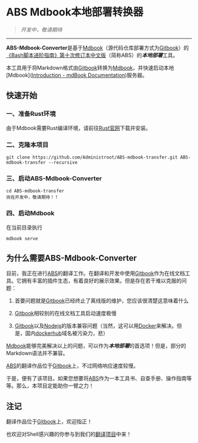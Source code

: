 # ABS Mdbook本地部署转换器

>  <em>开发中，敬请期待</em>

---

**ABS-Mdbook-Converter**是基于[Mdbook](https://rust-lang.github.io/mdBook/)（源代码仓库部署方式为[Gitbook](https://www.gitbook.com/)）的[《Bash脚本进阶指南》第十次修订本中文版](https://github.com/LinuxStory/Advanced-Bash-Scripting-Guide-in-Chinese)（简称ABS）的<em>**本地部署**</em>工具。

本工具用于将Markdown格式由[Gitbook](https://www.gitbook.com/)转换为[Mdbook](https://rust-lang.github.io/mdBook/)，并快速启动本地[Mdbook]([Introduction - mdBook Documentation](https://rust-lang.github.io/mdBook/))服务器。

## 快速开始

### 一、准备Rust环境

由于Mdbook需要Rust编译环境，请前往[Rust官网](https://www.rust-lang.org/)下载并安装。

### 二、克隆本项目

```shell
git clone https://github.com/Administroot/ABS-mdbook-transfer.git ABS-mdbook-transfer --recursive
```

### 三、启动ABS-Mdbook-Converter

```shell
cd ABS-mdbook-transfer
尚在开发中，敬请期待！！
```

### 四、启动Mdbook

在当前目录执行

```shell
mdbook serve
```

## 为什么需要ABS-Mdbook-Converter

目前，我正在进行[ABS](tldp.org/LDP/abs/html/)的翻译工作。在翻译和开发中使用[Gitbook](https://www.gitbook.com/)作为在线文档工具。它拥有丰富的插件生态，有着良好的展示效果。但是存在若干难以克服的问题：

1. 首要问题就是[Gitbook](https://www.gitbook.com/)已经终止了离线版的维护，您应该很清楚这意味着什么

2. [Gitbook](https://www.gitbook.com/)相较别的在线文档工具启动速度极慢

3. [Gitbook](https://www.gitbook.com/)以及[Nodejs](https://nodejs.org/)的版本兼容问题（当然，这可以用[Docker](https://docker.com)来解决。但是，国内[dockerhub](https://hub.docker.com)域名被污染力，悲）

[Mdbook](https://rust-lang.github.io/mdBook/)能够完美解决以上的问题，可以作为<em>**本地部署**</em>的首选项！但是，部分的Markdown语法并不兼容。

[ABS](tldp.org/LDP/abs/html/)的翻译作品位于[Gitbook](https://linuxstory.gitbook.io/advanced-bash-scripting-guide-in-chinese/)上，不过网络响应速度较慢。

于是，便有了该项目。如果您想要将[ABS](tldp.org/LDP/abs/html/)作为一本工具书、自查手册、操作指南等等。那么，本项目定能助你一臂之力！

## 注记

翻译作品位于[Gitbook](https://linuxstory.gitbook.io/advanced-bash-scripting-guide-in-chinese/)上，欢迎指正！

也欢迎对Shell感兴趣的你参与到我们的[翻译项目](https://github.com/LinuxStory/Advanced-Bash-Scripting-Guide-in-Chinese)中来！
